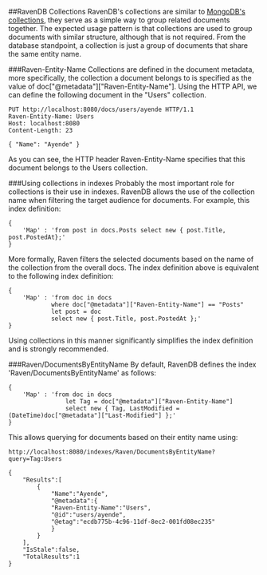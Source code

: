 ﻿
##RavenDB Collections
RavenDB's collections are similar to [MongoDB's collections](http://www.mongodb.org/display/DOCS/Collections), they serve as a simple way to group related documents together. The expected usage pattern is that collections are used to group documents with similar structure, although that is not required. From the database standpoint, a collection is just a group of documents that share the same entity name.

###Raven-Entity-Name
Collections are defined in the document metadata, more specifically, the collection a document belongs to is specified as the value of doc["@metadata"]["Raven-Entity-Name"]. Using the HTTP API, we can define the following document in the "Users" collection.

    PUT http://localhost:8080/docs/users/ayende HTTP/1.1  
    Raven-Entity-Name: Users  
    Host: localhost:8080  
    Content-Length: 23
    
    { "Name": "Ayende" }

As you can see, the HTTP header Raven-Entity-Name specifies that this document belongs to the Users collection.

###Using collections in indexes
Probably the most important role for collections is their use in indexes. RavenDB allows the use of the collection name when filtering the target audience for documents.
For example, this index definition:

	{
		'Map' : 'from post in docs.Posts select new { post.Title, post.PostedAt};'
	}

More formally, Raven filters the selected documents based on the name of the collection from the overall docs.
The index definition above is equivalent to the following index definition:

	{
		'Map' : 'from doc in docs  
				where doc["@metadata"]["Raven-Entity-Name"] == "Posts"  
				let post = doc  
				select new { post.Title, post.PostedAt };'
	}

Using collections in this manner significantly simplifies the index definition and is strongly recommended.

###Raven/DocumentsByEntityName
By default, RavenDB defines the index 'Raven/DocumentsByEntityName' as follows:

	{  
		'Map' : 'from doc in docs 
					let Tag = doc["@metadata"]["Raven-Entity-Name"]
					select new { Tag, LastModified = (DateTime)doc["@metadata"]["Last-Modified"] };'  
	}

This allows querying for documents based on their entity name using:

	http://localhost:8080/indexes/Raven/DocumentsByEntityName?query=Tag:Users

	{
		"Results":[ 
			{
				"Name":"Ayende",
				"@metadata":{
				"Raven-Entity-Name":"Users",
				"@id":"users/ayende",
				"@etag":"ecdb775b-4c96-11df-8ec2-001fd08ec235"
				}
			}
		],  
		"IsStale":false,  
		"TotalResults":1  
	}